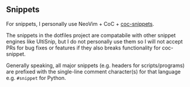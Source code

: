 ## Snippets

For snippets, I personally use NeoVim + CoC +
[coc-snippets](https://github.com/neoclide/coc-snippets).

The snippets in the dotfiles project are compatabile with other snippet engines
like UltiSnip, but I do not personally use them so I will not accept PRs for bug
fixes or features if they also breaks functionality for coc-snippet.

Generally speaking, all major snippets (e.g. headers for scripts/programs) are
prefixed with the single-line comment character(s) for that language e.g.
`#snippet` for Python.
